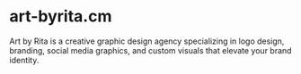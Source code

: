 # art-byrita.cm
Art by Rita is a creative graphic design agency specializing in logo design, branding, social media graphics, and custom visuals that elevate your brand identity.
